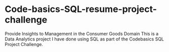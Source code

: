 # Code-basics-SQL-resume-project-challenge
Provide Insights to Management in the Consumer Goods Domain
This is a Data Analytics project I have done using SQL as part of the Codebasics SQL Project Challenge.


